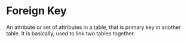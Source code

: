# Foreign Key

An attribute or set of attributes in a table, that is primary key in another table. It is basically, used to link two tables together.
